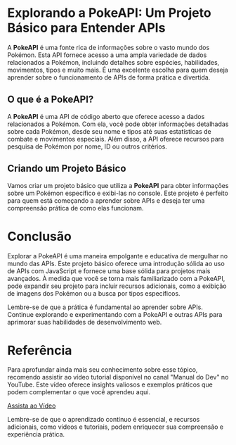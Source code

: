 # Explorando a PokeAPI: Um Projeto Básico para Entender APIs

A **PokeAPI** é uma fonte rica de informações sobre o vasto mundo dos Pokémon. Esta API fornece acesso a uma ampla variedade de dados relacionados a Pokémon, incluindo detalhes sobre espécies, habilidades, movimentos, tipos e muito mais. É uma excelente escolha para quem deseja aprender sobre o funcionamento de APIs de forma prática e divertida.

## O que é a PokeAPI?

A **PokeAPI** é uma API de código aberto que oferece acesso a dados relacionados a Pokémon. Com ela, você pode obter informações detalhadas sobre cada Pokémon, desde seu nome e tipos até suas estatísticas de combate e movimentos especiais. Além disso, a API oferece recursos para pesquisa de Pokémon por nome, ID ou outros critérios.

## Criando um Projeto Básico

Vamos criar um projeto básico que utiliza a **PokeAPI** para obter informações sobre um Pokémon específico e exibi-las no console. Este projeto é perfeito para quem está começando a aprender sobre APIs e deseja ter uma compreensão prática de como elas funcionam.

# Conclusão 

Explorar a PokeAPI é uma maneira empolgante e educativa de mergulhar no mundo das APIs. Este projeto básico oferece uma introdução sólida ao uso de APIs com JavaScript e fornece uma base sólida para projetos mais avançados. À medida que você se torna mais familiarizado com a PokeAPI, pode expandir seu projeto para incluir recursos adicionais, como a exibição de imagens dos Pokémon ou a busca por tipos específicos.

Lembre-se de que a prática é fundamental ao aprender sobre APIs. Continue explorando e experimentando com a PokeAPI e outras APIs para aprimorar suas habilidades de desenvolvimento web.

# Referência

Para aprofundar ainda mais seu conhecimento sobre esse tópico, recomendo assistir ao vídeo tutorial disponível no canal "Manual do Dev" no YouTube. Este vídeo oferece insights valiosos e exemplos práticos que podem complementar o que você aprendeu aqui.

[Assista ao Vídeo](https://www.youtube.com/watch?v=SjtdH3dWLa8&ab_channel=ManualdoDev)

Lembre-se de que o aprendizado contínuo é essencial, e recursos adicionais, como vídeos e tutoriais, podem enriquecer sua compreensão e experiência prática.
